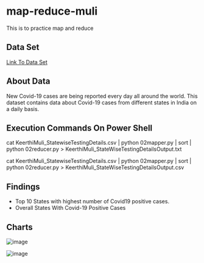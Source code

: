 # map-reduce-muli
This is to practice map and reduce
## Data Set ##
[Link To Data Set](https://www.kaggle.com/sudalairajkumar/covid19-in-india/version/237)

## About Data ##
New Covid-19 cases are being reported every day all around the world. This dataset contains data about Covid-19 cases from different states in India on a daily basis.

## Execution Commands On Power Shell ##
cat KeerthiMuli_StatewiseTestingDetails.csv | python 02mapper.py | sort  | python 02reducer.py > KeerthiMuli_StateWiseTestingDetailsOutput.txt

cat KeerthiMuli_StatewiseTestingDetails.csv | python 02mapper.py | sort  | python 02reducer.py > KeerthiMuli_StateWiseTestingDetailsOutput.csv

## Findings ##
- Top 10 States with highest number of Covid19 positive cases.
-  Overall States With Covid-19 Positive Cases

## Charts ##
![image](https://user-images.githubusercontent.com/77706824/152489533-06613284-91e4-4764-b637-941863b4db8c.png)


![image](https://user-images.githubusercontent.com/77706824/152489623-72d39337-b344-4207-a4f5-24a3e315e5e8.png)




